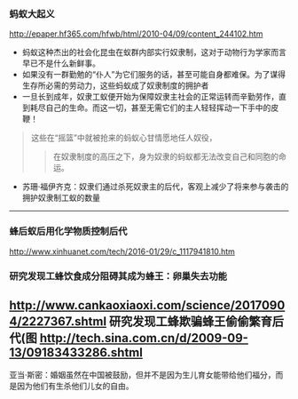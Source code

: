 ### 蚂蚁大起义
http://epaper.hf365.com/hfwb/html/2010-04/09/content_244102.htm
- 蚂蚁这种杰出的社会化昆虫在蚁群内部实行奴隶制，这对于动物行为学家而言早已不是什么新鲜事。
- 如果没有一群勤勉的“仆人”为它们服务的话，甚至可能自身都难保。为了谋得生存所必需的劳动力，这些蚂蚁成了奴隶制度的拥护者
- 一旦长到成年，奴隶工蚁便开始为保障奴隶主社会的正常运转而辛勤劳作，直到耗尽自己的生命。而这一切，甚至无需它们的主人轻轻挥动一下手中的皮鞭！
>这些在“摇篮”中就被抢来的蚂蚁心甘情愿地任人奴役，
>>在奴隶制度的高压之下，身为奴隶的蚂蚁都无法改变自己和同胞的命运。
- 苏珊·福伊齐克：奴隶们通过杀死奴隶主的后代，客观上减少了将来参与袭击的拥护奴隶制工蚁的数量
---
### 蜂后蚁后用化学物质控制后代
http://www.xinhuanet.com/tech/2016-01/29/c_1117941810.htm
### 研究发现工蜂饮食成分阻碍其成为蜂王：卵巢失去功能
http://www.cankaoxiaoxi.com/science/20170904/2227367.shtml
研究发现工蜂欺骗蜂王偷偷繁育后代(图
http://tech.sina.com.cn/d/2009-09-13/09183433286.shtml
---
亚当·斯密：婚姻虽然在中国被鼓励，但并不是因为生儿育女能带给他们福分，而是因为他们有生杀他们儿女的自由。